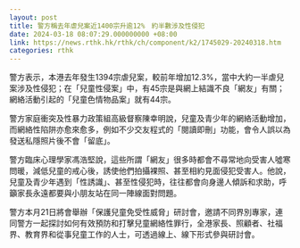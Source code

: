 ```yaml
---
layout: post
title: 警方稱去年虐兒案近1400宗升逾12%　約半數涉及性侵犯
date: 2024-03-18 08:07:29.000000000 +08:00
link: https://news.rthk.hk/rthk/ch/component/k2/1745029-20240318.htm
categories: rthk
---
```


警方表示，本港去年發生1394宗虐兒案，較前年增加12.3%，當中大約一半虐兒案涉及性侵犯；在「兒童性侵案」中，有45宗是與網上結識不良「網友」有關；網絡活動引起的「兒童色情物品案」就有44宗。

警方家庭衝突及性暴力政策組高級督察陳幸明說，兒童及青少年的網絡活動增加，而網絡性陷阱亦愈來愈多，例如不少交友程式的「閱讀即刪」功能，會令人誤以為發送私隱照片後不會「留底」。

警方臨床心理學家馮浩堅說，這些所謂「網友」很多時都會不尋常地向受害人噓寒問暖，減低兒童的戒心後，誘使他們拍攝裸照、甚至相約見面侵犯受害人。他說，兒童及青少年遇到「性誘識」、甚至性侵犯時，往往都會向身邊人傾訴和求助，呼籲家長永遠都要與小朋友站在同一陣線面對問題。

警方本月21日將會舉辦「保護兒童免受性威脅」研討會，邀請不同界別專家，連同警方一起探討如何有效預防和打擊兒童網絡性罪行，全港家長、照顧者、社福界、教育界和從事兒童工作的人士，可透過線上、線下形式參與研討會。
